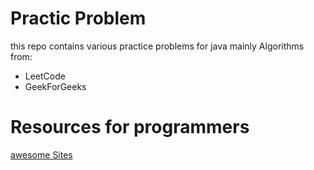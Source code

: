 # Practic Problem
this repo contains various practice problems for java mainly Algorithms from:
- LeetCode
- GeekForGeeks


# Resources for programmers
[awesome Sites](https://github.com/sdmg15/Best-websites-a-programmer-should-visit)

